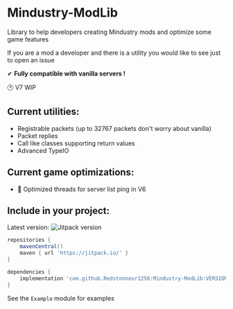 # Mindustry-ModLib
Library to help developers creating Mindustry mods and optimize some game features

If you are a mod a developer and there is a utility you would like to see just to open an issue

✔ **Fully compatible with vanilla servers !**

🕑 V7 WIP

Current utilities:
-----

* Registrable packets (up to 32767 packets don't worry about vanilla)
* Packet replies
* Call like classes supporting return values
* Advanced TypeIO

Current game optimizations:
-----

* 📶 Optimized threads for server list ping in V6

Include in your project:
-----
Latest version: ![Jitpack version](https://jitpack.io/v/Redstonneur1256/Mindustry-ModLib.svg)

```groovy
repositories {
    mavenCentral()
    maven { url 'https://jitpack.io/' }
}

dependencies {
    implementation 'com.github.Redstonneur1256:Mindustry-ModLib:VERSION'
}
```

See the `Example` module for examples
